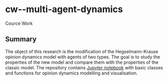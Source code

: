 # cw--multi-agent-dynamics

Cource Work

## Summary

The object of this research is the modification of the Hegselmann-Krause opinion dynamics model with agents of two types. The goal is to study the properties of the new model and compare them with the properties of the classic model. The repository contains [Jupyter notebook](https://github.com/eipanteleev-lm/cw--multi-agent-dynamics/blob/master/Course%20Work.ipynb) with basic classes and functions for opinion dynamics modelling and visualisation.
